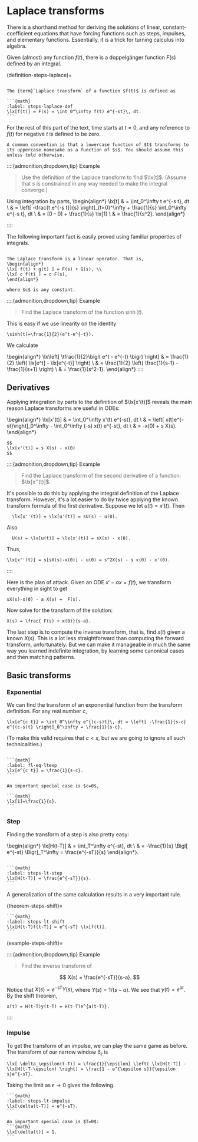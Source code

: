 # Laplace transforms

There is a shorthand method for deriving the solutions of linear, constant-coefficient equations that have forcing functions such as steps, impulses, and elementary functions. Essentially, it is a trick for turning calculus into algebra.

Given (almost) any function $f(t)$, there is a doppelgänger function $F(s)$ defined by an integral.

(definition-steps-laplace)=

````{proof:definition} Laplace transform

The {term}`Laplace transform` of a function $f(t)$ is defined as

```{math}
:label: steps-laplace-def
\lx[f(t)] = F(s) = \int_0^\infty f(t) e^{-st}\, dt.
```
````

For the rest of this part of the text, time starts at $t=0$, and any reference to $f(t)$ for negative $t$ is defined to be zero.

```{attention}
A common convention is that a lowercase function of $t$ transforms to its uppercase namesake as a function of $s$. You should assume this unless told otherwise.
```

::::{admonition,dropdown,tip} Example

> Use the definition of the Laplace transform to find $\lx[t]$. (Assume that $s$ is constrained in any way needed to make the integral converge.)

Using integration by parts,
\begin{align*}
\lx[t] & = \int_0^\infty t e^{-s t}\, dt  \\
& = \left[ -\frac{t e^{-s t}}{s} \right]_{t=0}^\infty + \frac{1}{s} \int_0^\infty e^{-s t}\, dt  \\
& = [0 - 0] + \frac{1}{s} \lx[1] \\
& = \frac{1}{s^2}.
\end{align*}

::::

The following important fact is easily proved using familiar properties of integrals.

````{proof:theorem} Laplace transform linearity

The Laplace transform is a linear operator. That is,
\begin{align*}
\lx[ f(t) + g(t) ] = F(s) + G(s), \\
\lx[ c f(t) ] = c F(s),
\end{align*}

where $c$ is any constant.
````

::::{admonition,dropdown,tip} Example
> Find the Laplace transform of the function $\sinh(t)$.

This is easy if we use linearity on the identity

```{math}
\sinh(t)=\frac{1}{2}(e^t-e^{-t}).
```

We calculate

\begin{align*}
\lx\left[ \tfrac{1}{2}\bigl( e^t - e^{-t} \bigr) \right]  & = \frac{1}{2} \left( \lx[e^t] - \lx[e^{-t}] \right) \\
  & = \frac{1}{2} \left( \frac{1}{s-1} - \frac{1}{s+1} \right) \\
  & = \frac{1}{s^2-1}.
\end{align*}
::::

## Derivatives

Applying integration by parts to the definition of $\lx[x'(t)]$ reveals the main reason Laplace transforms are useful in ODEs:

\begin{align*}
\lx[x'(t)] & = \int_0^\infty x'(t) e^{-st}\, dt \\
& = \left[ x(t)e^{-st}\right]_0^\infty - \int_0^\infty (-s) x(t) e^{-st}\, dt \\
& = -x(0) + s X(s).
\end{align*}

````{proof:formula} Transform of a derivative
$$
\lx[x'(t)] = s X(s) - x(0)
$$
````

::::{admonition,dropdown,tip} Example
> Find the Laplace transform of the second derivative of a function: $\lx[x''(t)]$.

It's possible to do this by applying the integral definition of the Laplace transform. However, it's a lot easier to do by twice applying the known transform formula of the first derivative. Suppose we let $u(t)=x'(t)$. Then

```{math}
  \lx[x''(t)] = \lx[u'(t)] = sU(s) - u(0).
```

Also

```{math}
  U(s) = \lx[u(t)] = \lx[x'(t)] = sX(s) - x(0). 
```

Thus,

```{math}
\lx[x''(t)] = s[sX(s)-x(0)] - u(0) = s^2X(s) - s x(0) - x'(0). 
```

::::

Here is the plan of attack. Given an ODE $x'-ax=f(t)$, we transform everything in sight to get

```{math}
sX(s)-x(0) - a X(s) =  F(s).
```

Now solve for the transform of the solution:

```{math}
X(s) = \frac{ F(s) + x(0)}{s-a}.
```

The last step is to compute the inverse transform, that is, find $x(t)$ given a known $X(s)$. This is a lot less straightforward than computing the forward transform, unfortunately. But we can make it manageable in much the same way you learned indefinite integration, by learning some canonical cases and then matching patterns.

## Basic transforms

### Exponential

We can find the transform of an exponential function from the transform definition. For any real number $c$,

```{math}
\lx[e^{c t}] = \int_0^\infty e^{(c-s)t}\, dt = \left[ -\frac{1}{s-c} e^{(c-s)t} \right]_0^\infty = \frac{1}{s-c}.
```

(To make this valid requires that $c< s$, but we are going to ignore all such technicalities.)

````{proof:formula} Transform of an exponential

```{math}
:label: fl-eq-ltexp
\lx[e^{c t}] = \frac{1}{s-c}.
```

An important special case is $c=0$,

```{math}
\lx[1]=\frac{1}{s}.
```
````

### Step

Finding the transform of a step is also pretty easy:

\begin{align*}
\lx[H(t-T)] & = \int_T^\infty e^{-st}\, dt \\
& = -\frac{1}{s} \Bigl[ e^{-st} \Bigr]_T^\infty = \frac{e^{-sT}}{s} 
\end{align*}.

````{proof:formula} Transform of a step

```{math}
:label: steps-lt-step
\lx[H(t-T)] = \frac{e^{-sT}}{s}.
```
````

A generalization of the same calculation results in a very important rule.

(theorem-steps-shift)=

````{proof:theorem} Shift theorem
```{math}
:label: steps-lt-shift
\lx[H(t-T)f(t-T)] = e^{-sT} \lx[f(t)].
```
````

(example-steps-shift)=

::::{admonition,dropdown,tip} Example
> Find the inverse transform of

$$
X(s) = \frac{e^{-sT}}{s-a}.
$$

Notice that $X(s) = e^{-sT} Y(s)$, where $Y(s)=1/(s-a)$. We see that $y(t)=e^{at}$. By the shift theorem,

```{math}
x(t) = H(t-T)y(t-T) = H(t-T)e^{a(t-T)}.
```

::::

### Impulse

To get the transform of an impulse, we can play the same game as before. The transform of our narrow window $\delta_\epsilon$  is

```{math}
\lx[ \delta_\epsilon(t-T)] = \frac{1}{\epsilon} \left( \lx[H(t-T)] - \lx[H(t-T-\epsilon) \right) = \frac{1 - e^{\epsilon s}}{\epsilon s}e^{-sT}.
```

Taking the limit as $\epsilon\to 0$ gives the following.

````{proof:formula} Transform of an impulse
```{math}
:label: steps-lt-impulse
\lx[\delta(t-T)] = e^{-sT}.
```

An important special case is $T=0$:
```{math}
\lx[\delta(t)] = 1.
```
````

